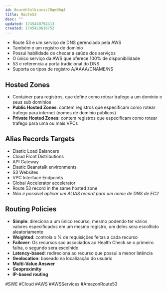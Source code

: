```yaml
---
id: 8oureh3nlkzucss70qm96q4
title: Route53
desc: ""
updated: 1745440794413
created: 1745429616752
---
```


- Route 53 e um serviço de DNS gerenciado pela AWS
- Também e um registro de domínio
- Possui habilidade de checar a saúde dos serviços
- O único serviço da AWS que oferece 100% de disponibilidade
- 53 e referencia a porta tradicional do DNS
- Suporta os tipos de registro A/AAAA/CNAME/NS

## Hosted Zones

- Container para registros, que define como rotear trafego a um domínio e seus sub domínios
- **Public Hosted Zones**: contem registros que especificam como rotear trafego para internet (nomes de domínio públicos)
- **Private Hosted Zones**: contem registros que especificam como rotear trafego para uma ou mais VPCs

## Alias Records Targets

- Elastic Load Balancers
- Cloud Front Distributions
- API Gateway
- Elastic Beanstalk environments
- S3 Websites
- VPC Interface Endpoints
- Global Accelerator accelerator
- Route 53 record in the same hosted zone
- _Não é possível aplicar um ALIAS record para um nome de DNS de EC2_

## Routing Policies

- **Simple**: direciona a um único recurso, mesmo podendo ter vários valores especificados em um mesmo registro, um deles sera escolhido aleatoriamente
- **Weighted**: controla o % de requisições feitas a cada recurso
- **Failover**: Os recursos sao associados ao Health Check se o primeiro falha, o segundo sera escolhido
- **Latency-based**: redireciona ao recurso que possui a menor latência
- **Geolocation**: baseado na localização do usuário
- **Multi-Value Answer**
- **Geoproximity**
- **IP-based routing**

#SWE #Cloud #AWS #AWSServices #AmazonRoute53
